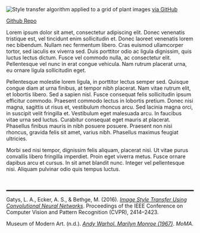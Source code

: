 <img src="/images/style-transfer.jpg" alt="Style transfer algorithm applied to a grid of plant images" class="hero">

<a href="https://github.com/ruitaiS/deep_learning_with_pytorch/tree/master/style_transfer" class="project-source">
via GitHub
</a>

[Github Repo](https://github.com/ruitaiS/deep_learning_with_pytorch/tree/master/style_transfer)

Lorem ipsum dolor sit amet, consectetur adipiscing elit. Donec venenatis tristique est, vel tincidunt enim sollicitudin et. Donec laoreet venenatis lorem nec bibendum. Nullam nec fermentum libero. Cras euismod ullamcorper tortor, sed iaculis ex viverra sed. Duis porttitor odio ac ligula dignissim, quis luctus lectus dictum. Fusce vel commodo nulla, ac consectetur elit. Pellentesque vel nunc in erat congue vehicula. Nam rutrum placerat urna, eu ornare ligula sollicitudin eget.

Pellentesque molestie lorem ligula, in porttitor lectus semper sed. Quisque congue diam at urna finibus, at tempor nibh placerat. Nam vitae rutrum elit, et lobortis libero. Sed a sapien nisl. Fusce consequat felis sollicitudin ipsum efficitur commodo. Praesent commodo lectus in lobortis pretium. Donec nisi magna, sagittis ut risus et, vestibulum rhoncus arcu. Sed lacinia magna orci, in suscipit velit fringilla et. Vestibulum eget malesuada arcu. In faucibus vitae urna sed luctus. Curabitur consequat eget mauris at placerat. Phasellus finibus mauris in nibh posuere posuere. Praesent non nisi rhoncus, gravida felis sit amet, varius nibh. Phasellus maximus feugiat ultricies.

Morbi sed nisi tempor, dignissim felis aliquam, placerat nisi. Ut vitae purus convallis libero fringilla imperdiet. Proin eget viverra metus. Fusce ornare dapibus arcu et cursus. In sit amet blandit nunc. Integer vel pellentesque nisi. Aliquam pulvinar odio quis tempus luctus.

<div style="border-top:  0.2rem solid #000; margin-top: 3rem; ">

Gatys, L. A., Ecker, A. S., & Bethge, M. (2016). [*Image Style Transfer Using Convolutional Neural Networks*](https://www.cv-foundation.org/openaccess/content_cvpr_2016/papers/Gatys_Image_Style_Transfer_CVPR_2016_paper.pdf). Proceedings of the IEEE Conference on Computer Vision and Pattern Recognition (CVPR), 2414–2423.

Museum of Modern Art. (n.d.). [*Andy Warhol. Marilyn Monroe (1967)*](https://www.moma.org/collection/works/portfolios/61240). *MoMA*.

